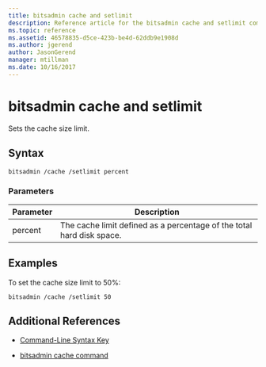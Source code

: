 ```yaml
---
title: bitsadmin cache and setlimit
description: Reference article for the bitsadmin cache and setlimit command, which sets the cache size limit.
ms.topic: reference
ms.assetid: 46578835-d5ce-423b-be4d-62ddb9e1908d
ms.author: jgerend
author: JasonGerend
manager: mtillman
ms.date: 10/16/2017
---
```


# bitsadmin cache and setlimit

Sets the cache size limit.

## Syntax

```
bitsadmin /cache /setlimit percent
```

### Parameters

| Parameter | Description |
| -------------- | -------------- |
| percent | The cache limit defined as a percentage of the total hard disk space. |

## Examples

To set the cache size limit to 50%:

```
bitsadmin /cache /setlimit 50
```

## Additional References

- [Command-Line Syntax Key](command-line-syntax-key.md)

- [bitsadmin cache command](bitsadmin-cache.md)

